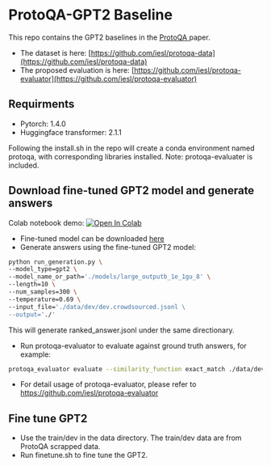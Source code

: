 # ProtoQA-GPT2 Baseline

This repo contains the GPT2 baselines in the [ ProtoQA ](https://www.aclweb.org/anthology/2020.emnlp-main.85.pdf) paper. 
- The dataset is here: [https://github.com/iesl/protoqa-data](https://github.com/iesl/protoqa-data)
- The proposed evaluation is here: [https://github.com/iesl/protoqa-evaluator](https://github.com/iesl/protoqa-evaluator)

## Requirments
- Pytorch: 1.4.0
- Huggingface transformer: 2.1.1

Following the install.sh in the repo will create a conda environment named protoqa, with corresponding libraries installed. Note: protoqa-evaluater is included. 

## Download fine-tuned GPT2 model and generate answers
Colab notebook demo: [![Open In Colab](https://colab.research.google.com/assets/colab-badge.svg)](https://colab.research.google.com/github/elliottower/ProtoQA_GPT2/blob/main/GPT2_demo.ipynb)

- Fine-tuned model can be downloaded [here](https://drive.google.com/file/d/1HmwcYbuUe0EQN0a2mOnv68pv3w-6Kivn/view?usp=sharing)
- Generate answers using the fine-tuned GPT2 model:
```bash
python run_generation.py \
--model_type=gpt2 \
--model_name_or_path='./models/large_outputb_1e_1gu_8' \
--length=10 \
--num_samples=300 \
--temperature=0.69 \
--input_file='./data/dev/dev.crowdsourced.jsonl \
--output='./'
```

This will generate ranked_answer.jsonl under the same directionary. 
- Run protoqa-evaluator to evaluate against ground truth answers, for example:
```bash
protoqa_evaluator evaluate --similarity_function exact_match ./data/dev/dev.crowdsourced.jsonl ranked_list.jsonl
```
- For detail usage of protoqa-evaluator, please refer to https://github.com/iesl/protoqa-evaluator

## Fine tune GPT2
- Use the train/dev in the data directory. The train/dev data are from ProtoQA scrapped data. 
- Run finetune.sh to fine tune the GPT2. 

